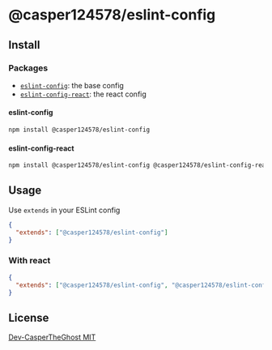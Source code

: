 # @casper124578/eslint-config

## Install

### Packages

- [`eslint-config`][config_url]: the base config
- [`eslint-config-react`][react_url]: the react config

#### eslint-config

```bash
npm install @casper124578/eslint-config
```

#### eslint-config-react

```bash
npm install @casper124578/eslint-config @casper124578/eslint-config-react
```

## Usage

Use `extends` in your ESLint config

```json
{
  "extends": ["@casper124578/eslint-config"]
}
```

### With react

```json
{
  "extends": ["@casper124578/eslint-config", "@casper124578/eslint-config-react"]
}
```

## License

[Dev-CasperTheGhost MIT](./LICENSE)

[config_url]: https://github.com/Dev-CasperTheGhost/eslint-config/tree/main/packages/eslint-config
[react_url]: https://github.com/Dev-CasperTheGhost/eslint-config/tree/main/packages/eslint-config-react
